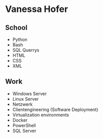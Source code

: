 # Vanessa Hofer

## School
- Python
- Bash
- SQL Querrys
- HTML
- CSS
- XML

## Work
- Windows Server
- Linux Server
- Netzwerk
- Clientengineering (Software Deployment)
- Virtualization environments
- Docker
- PowerShell
- SQL Server
